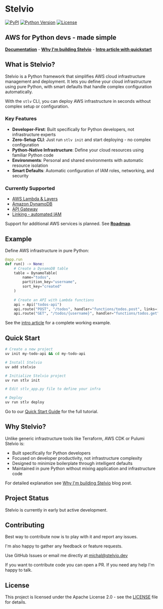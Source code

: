 # Stelvio

[![PyPI](https://img.shields.io/pypi/v/stelvio.svg)](https://pypi.org/project/stelvio/)
[![Python Version](https://img.shields.io/pypi/pyversions/stelvio.svg)](https://pypi.org/project/stelvio/)
[![License](https://img.shields.io/badge/License-Apache%202.0-blue.svg)](https://opensource.org/licenses/Apache-2.0)

## AWS for Python devs - made simple

[**Documentation**](https://docs.stelvio.dev/getting-started/quickstart/) - 
[**Why I'm building Stelvio**](https://blog.stelvio.dev/why-i-am-building-stelvio/) - [**Intro article with quickstart**](https://blog.stelvio.dev/introducing-stelvio/)

## What is Stelvio?

Stelvio is a Python framework that simplifies AWS cloud infrastructure management and deployment. It lets you define your cloud infrastructure using pure Python, with smart defaults that handle complex configuration automatically.

With the `stlv` CLI, you can deploy AWS infrastructure in seconds without complex setup or configuration.

### Key Features

- **Developer-First**: Built specifically for Python developers, not infrastructure experts
- **Zero-Setup CLI**: Just run `stlv init` and start deploying - no complex configuration
- **Python-Native Infrastructure**: Define your cloud resources using familiar Python code
- **Environments**: Personal and shared environments with automatic resource isolation
- **Smart Defaults**: Automatic configuration of IAM roles, networking, and security

### Currently Supported

- [AWS Lambda & Layers](https://docs.stelvio.dev/guides/lambda/)
- [Amazon DynamoDB](https://docs.stelvio.dev/guides/dynamo-db/)
- [API Gateway](https://docs.stelvio.dev/guides/api-gateway/)
- [Linking - automated IAM](https://docs.stelvio.dev/guides/linking/)

Support for additional AWS services is planned. See [**Roadmap**](https://github.com/michal-stlv/stelvio/wiki/Roadmap).

## Example

Define AWS infrastructure in pure Python:

```python
@app.run
def run() -> None:
    # Create a DynamoDB table
    table = DynamoTable(
        name="todos",
        partition_key="username",
        sort_key="created"
    )
    
    # Create an API with Lambda functions
    api = Api("todos-api")
    api.route("POST", "/todos", handler="functions/todos.post", links=[table])
    api.route("GET", "/todos/{username}", handler="functions/todos.get")
```

See the [intro article](https://blog.stelvio.dev/introducing-stelvio/) for a complete working example.

## Quick Start

```bash
# Create a new project
uv init my-todo-api && cd my-todo-api

# Install Stelvio
uv add stelvio

# Initialize Stelvio project
uv run stlv init

# Edit stlv_app.py file to define your infra

# Deploy
uv run stlv deploy
```

Go to our [Quick Start Guide](https://docs.stelvio.dev/getting-started/quickstart/) for the full tutorial. 

## Why Stelvio?

Unlike generic infrastructure tools like Terraform, AWS CDK or Pulumi Stelvio is:

- Built specifically for Python developers
- Focused on developer productivity, not infrastructure complexity
- Designed to minimize boilerplate through intelligent defaults
- Maintained in pure Python without mixing application and infrastructure code

For detailed explanation see [Why I'm building Stelvio](https://blog.stelvio.dev/why-i-am-building-stelvio/) blog post.

## Project Status

Stelvio is currently in early but active development. 

## Contributing

Best way to contribute now is to play with it and report any issues.

I'm also happy to gather any feedback or feature requests.

Use GitHub Issues or email me directly at michal@stelvio.dev

If you want to contribute code you can open a PR. If you need any help I'm happy to talk.

## License

This project is licensed under the Apache License 2.0 - see the [LICENSE](LICENSE) file for details.
